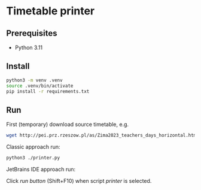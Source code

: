 # Timetable printer

## Prerequisites
- Python 3.11

## Install
```bash
python3 -m venv .venv
source .venv/bin/activate
pip install -r requirements.txt 
```

## Run

First (temporary) download source timetable, e.g.
```bash
wget http://pei.prz.rzeszow.pl/as/Zima2023_teachers_days_horizontal.html
```

Classic approach run:
```bash
python3 ./printer.py
```

JetBrains IDE approach run:

Click *run button* (Shift+F10) when script *printer* is selected.